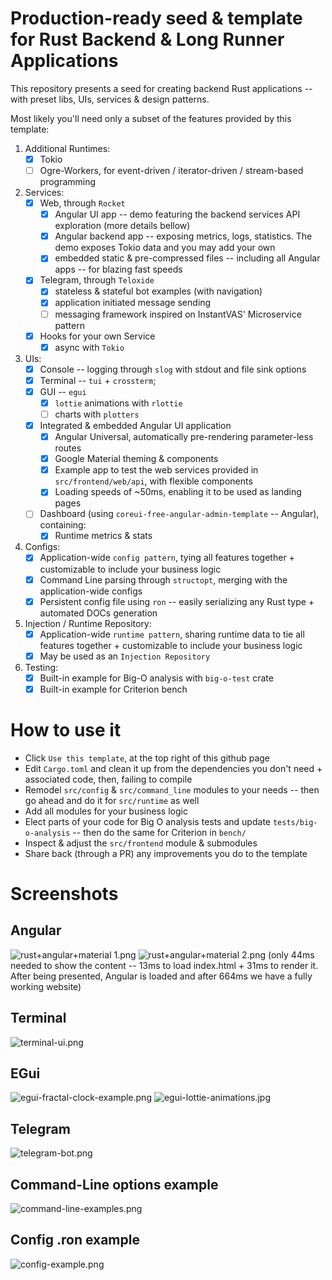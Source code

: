 # Production-ready seed & template for Rust Backend & Long Runner Applications

This repository presents a seed for creating backend Rust applications -- with preset libs, UIs, services & design patterns.

Most likely you'll need only a subset of the features provided by this template:
   1. Additional Runtimes:
      - [X] Tokio
      - [ ] Ogre-Workers, for event-driven / iterator-driven / stream-based programming
   2. Services:
      - [X] Web, through `Rocket`
         - [X] Angular UI app -- demo featuring the backend services API exploration (more details bellow)
         - [X] Angular backend app -- exposing metrics, logs, statistics. The demo exposes Tokio data and you may add your own
         - [X] embedded static & pre-compressed files -- including all Angular apps -- for blazing fast speeds
      - [X] Telegram, through `Teloxide`
         - [X] stateless & stateful bot examples (with navigation)
         - [X] application initiated message sending
         - [ ] messaging framework inspired on InstantVAS' Microservice pattern
      - [X] Hooks for your own Service
         - [X] async with `Tokio`
   3. UIs:
      - [X] Console -- logging through `slog` with stdout and file sink options
      - [X] Terminal --  `tui` + `crossterm`;
      - [X] GUI -- `egui`
         - [X] `lottie` animations with `rlottie`
         - [ ] charts with `plotters`
      - [X] Integrated & embedded Angular UI application
         - [X] Angular Universal, automatically pre-rendering parameter-less routes
         - [X] Google Material theming & components
         - [X] Example app to test the web services provided in `src/frontend/web/api`, with flexible components
         - [X] Loading speeds of ~50ms, enabling it to be used as landing pages
      - [ ] Dashboard (using `coreui-free-angular-admin-template` -- Angular), containing:
         - [X] Runtime metrics & stats
   4. Configs:
      - [X] Application-wide `config pattern`, tying all features together + customizable to include your business logic
      - [X] Command Line parsing through `structopt`, merging with the application-wide configs
      - [X] Persistent config file using `ron` -- easily serializing any Rust type + automated DOCs generation
   5. Injection / Runtime Repository:
      - [X] Application-wide `runtime pattern`, sharing runtime data to tie all features together + customizable to include your business logic
      - [X] May be used as an `Injection Repository`
   6. Testing:
      - [X] Built-in example for Big-O analysis with `big-o-test` crate
      - [X] Built-in example for Criterion bench

# How to use it

   * Click `Use this template`, at the top right of this github page
   * Edit `Cargo.toml` and clean it up from the dependencies you don't need + associated code, then, failing to compile
   * Remodel `src/config` & `src/command_line` modules to your needs -- then go ahead and do it for `src/runtime` as well
   * Add all modules for your business logic
   * Elect parts of your code for Big O analysis tests and update `tests/big-o-analysis` -- then do the same for Criterion in `bench/`
   * Inspect & adjust the `src/frontend` module & submodules
   * Share back (through a PR) any improvements you do to the template


# Screenshots

## Angular
![rust+angular+material 1.png](screenshots/rust+angular+material%201.png)
![rust+angular+material 2.png](screenshots/rust+angular+material%202.png)
(only 44ms needed to show the content -- 13ms to load index.html + 31ms to render it. After being presented, Angular is loaded and after 664ms we have a fully working website)

## Terminal
![terminal-ui.png](screenshots/terminal-ui.png)

## EGui
![egui-fractal-clock-example.png](screenshots/egui-fractal-clock-example.png)
![egui-lottie-animations.jpg](screenshots/egui-lottie-animations.jpg)

## Telegram
![telegram-bot.png](screenshots/telegram-bot.png)

## Command-Line options example
![command-line-examples.png](screenshots/command-line-examples.png)

## Config .ron example
![config-example.png](screenshots/config-example.png)
